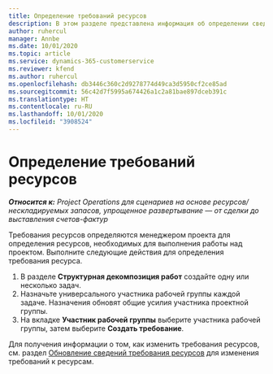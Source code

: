 ```yaml
---
title: Определение требований ресурсов
description: В этом разделе представлена информация об определении сведений требования ресурсов.
author: ruhercul
manager: Annbe
ms.date: 10/01/2020
ms.topic: article
ms.service: dynamics-365-customerservice
ms.reviewer: kfend
ms.author: ruhercul
ms.openlocfilehash: db3446c360c2d9278774d49ca3d5950cf2ce85ad
ms.sourcegitcommit: 56c42d7f5995a674426a1c2a81bae897dceb391c
ms.translationtype: HT
ms.contentlocale: ru-RU
ms.lasthandoff: 10/01/2020
ms.locfileid: "3908524"
---
```

# <a name="define-resource-requirements"></a>Определение требований ресурсов

_**Относится к:** Project Operations для сценариев на основе ресурсов/нескладируемых запасов, упрощенное развертывание — от сделки до выставления счетов-фактур_

Требования ресурсов определяются менеджером проекта для определения ресурсов, необходимых для выполнения работы над проектом. Выполните следующие действия для определения требования ресурса.

1.  В разделе **Структурная декомпозиция работ** создайте одну или несколько задач.
2.  Назначьте универсального участника рабочей группы каждой задаче. Назначения обновят общие усилия участника проектной группы.
3.  На вкладке **Участник рабочей группы** выберите участника рабочей группы, затем выберите **Создать требование**.

Для получения информации о том, как изменить требования ресурсов, см. раздел [Обновление сведений требования ресурсов](define-resource-requirements.md) для изменения требований к ресурсам.